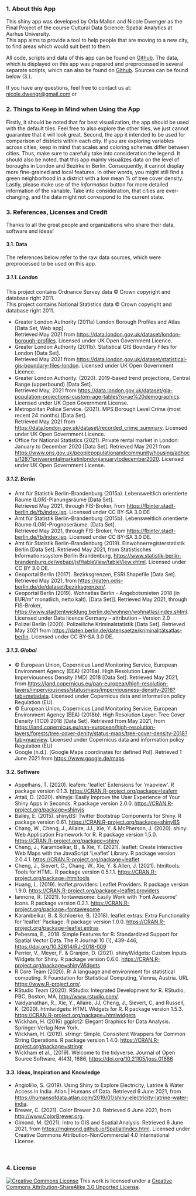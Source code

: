 ### 1. About this App
This shiny app was developed by Orla Mallon and Nicole Dwenger as the Final Project of the course Cultural Data Science: Spatial Analytics at Aarhus University.  
This app aims to provide a tool to help people that are moving to a new city, to find areas which would suit best to them.

All code, scripts and data of this app can be found on [Github](https://github.com/nicole-dwenger/cdsspatial-findinghome).
The data, which is displayed on this app was prepared and preprocessed in several separate scripts, which can also be found on [Github](https://github.com/nicole-dwenger/cdsspatial-preprocessing). Sources can be found below (3.).  

If you have any questions, feel free to contact us at:  
[nicole.dwengr@gmail.com](nicole.dwengr@gmail.com) or 

### 2. Things to Keep in Mind when Using the App
Firstly, it should be noted that for best visualization, the app should be used with the default tiles. Feel free to also explore the other tiles, we just cannot guarantee that it will look great. Second, the app it intended to be used for comparison of districts within each city. If you are exploring variables across cities, keep in mind that scales and coloring schemes differ between cities. Thus, make sure to carefully take into consideration the legend. 
It should also be noted, that this app mainly visualizes data on the level of boroughs in London and Bezirke in Berlin. Consequently, it cannot display more fine-grained and local features. In other words, you might still find a green neighborhood in a district with a low mean % of tree cover density. 
Lastly, please make use of the *information* button for more detailed information of the variable. Take into consideration, that cities are ever-changing, and the data might not correspond to the current state. 

### 3. References, Licenses and Credit
Thanks to all the great people and organizations who share their data, software and ideas!

#### 3.1. Data
The references below refer to the raw data sources, which were preprocessed to be used on this app. 

##### 3.1.1. London 
This project contains Ordnance Survey data © Crown copyright and database right 2011.  
This project contains National Statistics data © Crown copyright and database right 2011.  

- Greater London Authority (2011a) London Borough Profiles and Atlas [Data Set, Web app].  
Retrieved May 2021 from https://data.london.gov.uk/dataset/london-borough-profiles. Licensed under UK Open Government Licence.
- Greater London Authority (2011b). Statistical GIS Boundary Files for London [Data Set].  
Retrieved May 2021 from https://data.london.gov.uk/dataset/statistical-gis-boundary-files-london. Licensed under UK Open Government Licence.
- Greater London Authority. (2020). 2019-based trend projections, Central Range (upperbound) [Data Set].  
Retrieved May, 2021 from https://data.london.gov.uk/dataset/gla-population-projections-custom-age-tables?q=ae%20demographics. Licensed under UK Open Government License.
- Metropolitan Police Service. (2021). MPS Borough Level Crime (most recent 24 months) [Data Set].  
Retrieved May 2021 from https://data.london.gov.uk/dataset/recorded_crime_summary. Licensed under UK Open Government Licence.
- Office for National Statistics (2021). Private rental market in London: January to December 2020 [Data Set]. Retrieved May 2021 from https://www.ons.gov.uk/peoplepopulationandcommunity/housing/adhocs/12871privaerentalmarketinlondonjanuarytodecember2020. Licensed under UK Open
Government License.
 
##### 3.1.2. Berlin

- Amt für Statistik Berlin-Brandenburg (2015a). Lebensweltlich orientierte Räume (LOR)-Planungsräume [Data Set].  
Retrieved May 2021, through FIS-Broker, from https://fbinter.stadt-berlin.de/fb/index.jsp. Licensed under CC BY-SA 3.0 DE
- Amt für Statistik Berlin-Brandenburg (2015b). Lebensweltlich orientierte Räume (LOR)-Prognoseräume. [Data Set].  
Retrieved May 2021, through FIS-Broker, from https://fbinter.stadt-berlin.de/fb/index.jsp. Licensed under CC BY-SA 3.0 DE.
- Amt für Statistik Berlin-Brandenburg (2019). Einwohnerregisterstatistik Berlin [Data Set]. Retrieved May 2021, from Statistisches Informationssystem Berlin Brandenburg, https://www.statistik-berlin-brandenburg.de/webapi/jsf/tableView/tableView.xhtml. Licensed under CC BY 3.0 DE. 
- Geoportal Berlin (2017). Bezirksgrenzen, ESRI Shapefile [Data Set]. Retrieved May 2021, from https://daten.odis-berlin.de/de/dataset/bezirksgrenzen/. 
- Geoportal Berlin (2019). Wohnatlas Berlin - Angebotsmieten 2018 (in EUR/m² monatlich, netto kalt). [Data Set]]. Retrieved May 2021, through FIS-Broker, https://www.stadtentwicklung.berlin.de/wohnen/wohnatlas/index.shtml. Licensed under Data licence Germany – attribution – Version 2.0 
- Polizei Berlin (2020). Polizeiliche Kriminalstatistik [Data Set]. Retrieved May 2021 from https://daten.berlin.de/datensaetze/kriminalitätsatlas-berlin. Licensed under CC BY-SA 3.0 DE.

##### 3.1.3. Global

- © European Union, Copernicus Land Monitoring Service, European Environment Agency (EEA) (2018a). High Resolution Layer: Imperviousness Density (IMD) 2018 [Data Set]. Retrieved May 2021, from https://land.copernicus.eu/pan-european/high-resolution-layers/imperviousness/statusmaps/imperviousness-density-2018?tab=metadata. Licensed under Copernicus data and information policy Regulation (EU).
- © European Union, Copernicus Land Monitoring Service, European Environment Agency (EEA) (2018b). High Resolution Layer: Tree Cover Density (TCD) 2018 [Data Set]. Retrieved from May 2021, from https://land.copernicus.eu/pan-european/high-resolution-layers/forests/tree-cover-denity/status-maps/tree-cover-density-2018?tab=mapview. Licensed under Copernicus data and information policy Regulation (EU)
- Google (n.d.). [Google Maps coordinates for defined PoI]. Retrieved 1 June 2021 from https://www.google.de/maps.

#### 3.2. Software
- Appelhans, T. (2020). leafem: 'leaflet' Extensions for 'mapview'. R package version 0.1.3. https://CRAN.R-project.org/package=leafem
- Attali, D. (2020). shinyjs: Easily Improve the User Experience of Your Shiny Apps in Seconds. R package version 2.0.0. https://CRAN.R-project.org/package=shinyjs
- Bailey, E. (2015). shinyBS: Twitter Bootstrap Components for Shiny. R package version 0.61. https://CRAN.R-project.org/package=shinyBS
- Chang, W., Cheng, J., Allaire, JJ., Xie, Y. & McPherson, J. (2020). shiny: Web Application Framework for R. R package version 1.5.0. https://CRAN.R-project.org/package=shiny
- Cheng, J., Karambelkar, B., & Xie, Y. (2021). leaflet: Create Interactive Web Maps with the JavaScript 'Leaflet' Library. R package version 2.0.4.1. https://CRAN.R-project.org/package=leaflet
- Cheng, J., Sievert, C., Chang, W., Xie, Y. & Allen, J. (2021). htmltools: Tools for HTML. R package version 0.5.1.1. https://CRAN.R-project.org/package=htmltools
- Huang, L. (2019). leaflet.providers: Leaflet Providers. R package version 1.9.0. https://CRAN.R-project.org/package=leaflet.providers
- Iannone, R. (2021). fontawesome: Easily Work with 'Font Awesome' Icons. R package version 0.2.1. https://CRAN.R-project.org/package=fontawesome
- Karambelkar, B. & Schloerke, B. (2018). leaflet.extras: Extra Functionality for 'leaflet' Package. R package version 1.0.0. https://CRAN.R-project.org/package=leaflet.extras
- Pebesma, E., 2018. Simple Features for R: Standardized Support for Spatial Vector Data. The R Journal 10 (1), 439-446, https://doi.org/10.32614/RJ-2018-009
- Perrier, V., Meyer, F. & Granjon, D. (2021). shinyWidgets: Custom Inputs Widgets for Shiny. R package version 0.6.0. https://CRAN.R-project.org/package=shinyWidgets
- R Core Team (2020). R: A language and environment for statistical computing. R Foundation for Statistical Computing, Vienna, Austria. URL https://www.R-project.org/.
- RStudio Team (2020). RStudio: Integrated Development for R. RStudio, PBC, Boston, MA, http://www.rstudio.com/.
- Vaidyanathan, R., Xie, Y.,  Allaire, JJ, Cheng, J., Sievert, C, and Russell, K. (2020). htmlwidgets: HTML Widgets for R. R package version 1.5.3. https://CRAN.R-project.org/package=htmlwidgets
- Wickham, H. (2016) ggplot2: Elegant Graphics for Data Analysis. Springer-Verlag New York.
- Wickham, H. (2019). stringr: Simple, Consistent Wrappers for Common String Operations. R package version 1.4.0. https://CRAN.R-project.org/package=stringr
- Wickham et al., (2019). Welcome to the tidyverse. Journal of Open Source Software, 4(43), 1686, https://doi.org/10.21105/joss.01686

#### 3.3. Ideas, Inspiration and Knowledge
- Angiolillo, S. (2019). Using Shiny to Explore Electricity, Latrine & Water Access in India. Atlan |
Humans of Data. Retrieved 6 June 2021, from https://humansofdata.atlan.com/2019/01/shiny-electricity-latrine-water-india.
- Brewer, C. (2021). Color Brewer 2.0. Retrieved 6 June 2021, from http://www.ColorBrewer.org. 
- Gimond, M. (2021). Intro to GIS and Spatial Analysis. Retrieved 6 June 2021, from https://mgimond.github.io/Spatial/index.html. Licensed under Creative Commons Attribution-NonCommercial 4.0 International License.
</br>

### 4. License
<a rel="license" href="http://creativecommons.org/licenses/by-sa/3.0/"><img alt="Creative Commons License" style="border-width:0" src="https://i.creativecommons.org/l/by-sa/3.0/80x15.png" /></a> This work is licensed under a <a rel="license" href="http://creativecommons.org/licenses/by-sa/3.0/">Creative Commons Attribution-ShareAlike 3.0 Unported License</a>.
